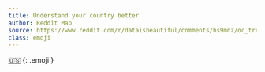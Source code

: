 ```yaml
---
title: Understand your country better 
author: Reddit Map
source: https://www.reddit.com/r/dataisbeautiful/comments/hs9mnz/oc_trending_google_searches_by_state_between_2018/
class: emoji
---
```


[🇺🇸](https://www.reddit.com/r/dataisbeautiful/comments/hs9mnz/oc_trending_google_searches_by_state_between_2018/)
{: .emoji }